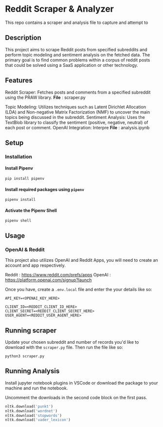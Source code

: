 # Reddit Scraper & Analyzer

This repo contains a scraper and analysis file to capture and attempt to

## Description

This project aims to scrape Reddit posts from specified subreddits and perform topic modeling and sentiment analysis on the fetched data. The primary goal is to find common problems within a corpus of reddit posts that could be solved using a SaaS application or other technology.

## Features

Reddit Scraper: Fetches posts and comments from a specified subreddit using the PRAW library.
**File** : scraper.py

Topic Modeling: Utilizes techniques such as Latent Dirichlet Allocation (LDA) and Non-negative Matrix Factorization (NMF) to uncover the main topics being discussed in the subreddit.
Sentiment Analysis: Uses the TextBlob library to classify the sentiment (positive, negative, neutral) of each post or comment.
OpenAI Integration: Interpre
**File** : analysis.ipynb

## Setup

### Installation

#### Install Pipenv

```shell
pip install pipenv
```

#### Install required packages using `pipenv`

```shell
pipenv install
```

#### Activate the Pipenv Shell

```shell
pipenv shell
```

## Usage

### OpenAI & Reddit

This project also utilizes OpenAI and Reddit Apps, you will need to create an account and app respectively.

Reddit : https://www.reddit.com/prefs/apps
OpenAI : https://platform.openai.com/signup?launch

Once you have, create a `.env.local` file and enter the your details like so:

```shell
API_KEY=<OPENAI_KEY_HERE>

CLIENT_ID=<REDDIT_CLIENT_ID_HERE>
CLIENT_SECRET=<REDDIT_CLIENT_SECRET_HERE>
USER_AGENT=<REDDIT_USER_AGENT_HERE>
```

## Running scraper

Update your chosen subreddit and number of records you'd like to download with the `scraper.py` file. Then run the file like so:

```shell
python3 scraper.py
```

## Running Analysis

Install jupyter notebook plugins in VSCode or download the package to your machine and run the notebook.

Uncomment the downloads in the second code block on the first pass.

```python
nltk.download('punkt')
nltk.download('wordnet')
nltk.download('stopwords')
nltk.download('vader_lexicon')
```
